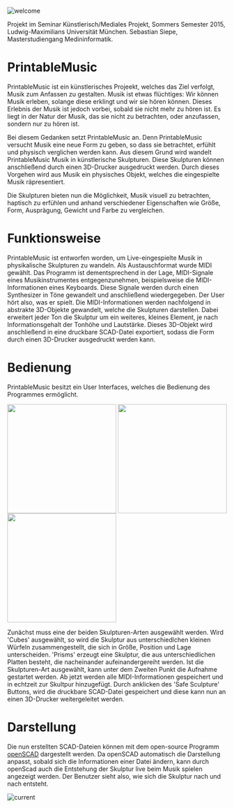 ![welcome](https://raw.github.com/super-saubaer/PrintableMusic/master/Resources/PRINTABLE_MUSIC/welcome_neu.jpg)


Projekt im Seminar Künstlerisch/Mediales Projekt, Sommers Semester 2015, Ludwig-Maximilians Universität München.
Sebastian Siepe, Masterstudiengang Medininformatik.


# PrintableMusic
PrintableMusic ist ein künstlerisches Projeekt, welches das Ziel verfolgt, Musik zum Anfassen zu gestalten.
Musik ist etwas flüchtiges: Wir können Musik erleben, solange diese erklingt und wir sie hören können. Dieses Erlebnis der Musik ist jedoch vorbei, sobald sie nicht mehr zu hören ist. Es liegt in der Natur der Musik, das sie nicht zu betrachten, oder anzufassen, sondern nur zu hören ist.

Bei diesem Gedanken setzt PrintableMusic an. Denn PrintableMusic versucht Musik eine neue Form zu geben, so dass sie betrachtet, erfühlt und physisch verglichen werden kann. 
Aus diesem Grund wird wandelt PrintableMusic Musik in künstlerische Skulpturen. Diese Skulpturen können anschließend durch einen 3D-Drucker ausgedruckt werden. Durch dieses Vorgehen wird aus Musik ein physisches Objekt, welches die eingespielte Musik räpresentiert. 

Die Skulpturen bieten nun die Möglichkeit, Musik visuell zu betrachten, haptisch zu erfühlen und anhand verschiedener Eigenschaften wie Größe, Form, Ausprägung, Gewicht und Farbe zu vergleichen.

# Funktionsweise
PrintableMusic ist entworfen worden, um Live-eingespielte Musik in physikalische Skulpturen zu wandeln. Als Austauschformat wurde MIDI gewählt. Das Programm ist dementsprechend in der Lage, MIDI-Signale eines Musikinstrumentes entgegenzunehmen, beispielsweise die MIDI-Informationen eines Keyboards. Diese Signale werden durch einen Synthesizer in Töne gewandelt und anschließend wiedergegeben. Der User hört also, was er spielt. 
Die MIDI-Informationen werden nachfolgend in abstrakte 3D-Objekte gewandelt, welche die Skulpturen darstellen. Dabei erweitert jeder Ton die Skulptur um ein weiteres, kleines Element, je nach Informationsgehalt der Tonhöhe und Lautstärke. 
Dieses 3D-Objekt wird anschließend in eine druckbare SCAD-Datei exportiert, sodass die Form durch einen 3D-Drucker ausgedruckt werden kann.

# Bedienung
PrintableMusic besitzt ein User Interfaces, welches die Bedienung des Programmes ermöglicht.

<img src="https://raw.github.com/super-saubaer/PrintableMusic/master/Resources/bilder/main.png" width="250" align="center"/>
<img src="https://raw.github.com/super-saubaer/PrintableMusic/master/Resources/bilder/start.png" width="250" align="center"/>
<img src="https://raw.github.com/super-saubaer/PrintableMusic/master/Resources/bilder/stop.png" width="250" align="center"/>

Zunächst muss eine der beiden Skulpturen-Arten ausgewählt werden. Wird 'Cubes' ausgewählt, so wird die Skulptur aus unterschiedlchen kleinen Würfeln zusammengestellt, die sich in Größe, Position und Lage unterscheiden. 'Prisms' erzeugt eine Skulptur, die aus unterschiedlichen Platten besteht, die nacheinander aufeinandergereiht werden.
Ist die Skulpturen-Art ausgewählt, kann unter dem Zweiten Punkt die Aufnahme gestartet werden. Ab jetzt werden alle MIDI-Informationen gespeichert und in echtzeit zur Skultpur hinzugefügt. Durch anklicken des 'Safe Sculpture' Buttons, wird die druckbare SCAD-Datei gespeichert und diese kann nun an einen 3D-Drucker weitergeleitet werden. 


# Darstellung
Die nun erstellten SCAD-Dateien können mit dem open-source Programm [openSCAD](http://www.openscad.org/) dargestellt werden. Da openSCAD automatisch die Darstellung anpasst, sobald sich die Informationen einer Datei ändern, kann durch openScad auch die Entstehung der Skulptur live beim Musik spielen angezeigt werden. Der Benutzer sieht also, wie sich die Skulptur nach und nach entsteht. 

![current](https://raw.github.com/super-saubaer/PrintableMusic/master/Resources/bilder/current.png)
